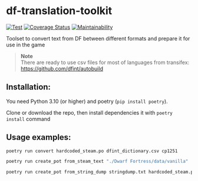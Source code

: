 # df-translation-toolkit

[![Test](https://github.com/dfint/df-translation-toolkit/actions/workflows/test.yml/badge.svg)](https://github.com/dfint/df-translation-toolkit/actions/workflows/test.yml)
[![Coverage Status](https://coveralls.io/repos/github/dfint/df-translation-toolkit/badge.svg?branch=master)](https://coveralls.io/github/dfint/df-translation-toolkit?branch=master)
[![Maintainability](https://api.codeclimate.com/v1/badges/8f5de82303b55de3b930/maintainability)](https://codeclimate.com/github/dfint/df-translation-toolkit/maintainability)

Toolset to convert text from DF between different formats and prepare it for use in the game

> **Note**  
> There are ready to use csv files for most of languages from transifex: https://github.com/dfint/autobuild

## Installation:

You need Python 3.10 (or higher) and poetry (`pip install poetry`).

Clone or download the repo, then install dependencies it with `poetry install` command

## Usage examples:

```bash
poetry run convert hardcoded_steam.po dfint_dictionary.csv cp1251
```
```bash
poetry run create_pot from_steam_text "./Dwarf Fortress/data/vanilla" ./pot_files/
```
```bash
poetry run create_pot from_string_dump stringdump.txt hardcoded_steam.pot
```
